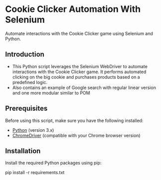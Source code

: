 # Cookie Clicker Automation With Selenium

Automate interactions with the Cookie Clicker game using Selenium and Python.

## Introduction

- This Python script leverages the Selenium WebDriver to automate interactions with the Cookie Clicker game. It performs automated clicking on the big cookie and purchases products based on a predefined logic.
- Also contains an example of Google search with regular linear version and one more modular similar to POM

## Prerequisites

Before using this script, make sure you have the following installed:

- [Python](https://www.python.org/downloads/) (version 3.x)
- [ChromeDriver](https://sites.google.com/chromium.org/driver/) (compatible with your Chrome browser version)

## Installation

Install the required Python packages using pip:

pip install -r requirements.txt




